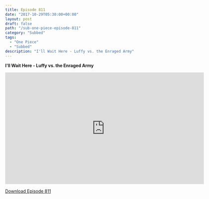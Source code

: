```yaml
---
title: Episode 811
date: "2017-10-29T05:30:00+00:00"
layout: post
draft: false
path: "/sub-one-piece-episode-811"
category: "Subbed"
tags:
  - "One Piece"
  - "Subbed"
description: "I'll Wait Here - Luffy vs. the Enraged Army"
---
```


**I'll Wait Here - Luffy vs. the Enraged Army**

<iframe width="640" height="360" src="https://www.rapidvideo.com/e/G6FRPH3IRV" frameborder="0" marginwidth=0 marginheight=0 scrolling=no allowfullscreen></iframe>

<a href="http://ouo.io/qs/eCodkFEQ?s=https://rapidvid.to/d/https://www.rapidvideo.com/e/G6FRPH3IRV">Download Episode 811</a>

